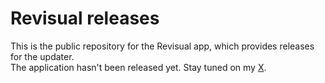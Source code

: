 # Revisual releases

This is the public repository for the Revisual app, which provides releases for the updater.\
The application hasn't been released yet. Stay tuned on my [X](https://x.com/richardkunkli).
